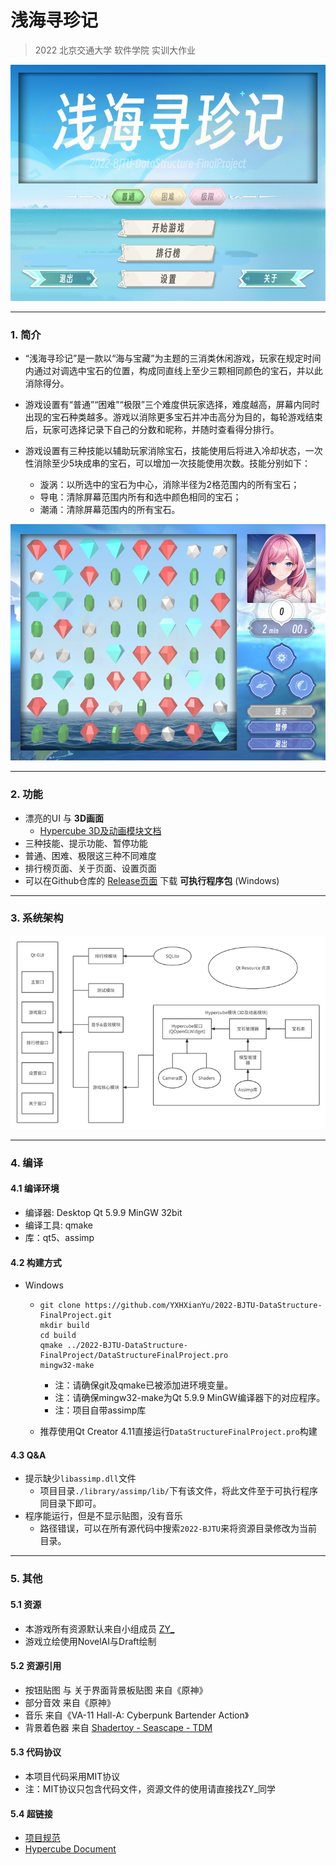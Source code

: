 # 浅海寻珍记
> 2022 北京交通大学 软件学院 实训大作业

![1672397096334](README/1672397096334.png)

***

### 1. 简介

* “浅海寻珍记”是一款以“海与宝藏”为主题的三消类休闲游戏，玩家在规定时间内通过对调选中宝石的位置，构成同直线上至少三颗相同颜色的宝石，并以此消除得分。

* 游戏设置有“普通”“困难”“极限”三个难度供玩家选择，难度越高，屏幕内同时出现的宝石种类越多。游戏以消除更多宝石并冲击高分为目的，每轮游戏结束后，玩家可选择记录下自己的分数和昵称，并随时查看得分排行。

* 游戏设置有三种技能以辅助玩家消除宝石，技能使用后将进入冷却状态，一次性消除至少5块成串的宝石，可以增加一次技能使用次数。技能分别如下：
  * 漩涡：以所选中的宝石为中心，消除半径为2格范围内的所有宝石；
  * 导电：清除屏幕范围内所有和选中颜色相同的宝石；
  * 潮涌：清除屏幕范围内的所有宝石。

![1672398647366](README/1672398647366.png)

***

### 2. 功能

* 漂亮的UI 与 **3D画面**
  * [Hypercube 3D及动画模块文档](./code/hypercube/README.md)
* 三种技能、提示功能、暂停功能
* 普通、困难、极限这三种不同难度
* 排行榜页面、关于页面、设置页面
* 可以在Github仓库的 [Release页面](https://github.com/YXHXianYu/2022-BJTU-DataStructure-FinalProject/releases) 下载 **可执行程序包** (Windows)

***

### 3. 系统架构

![1672397737194](README/1672397737194.png)

***

### 4. 编译

#### 4.1 编译环境

* 编译器: Desktop Qt 5.9.9 MinGW 32bit
* 编译工具: qmake
* 库：qt5、assimp

#### 4.2 构建方式

* Windows

  * ```
    git clone https://github.com/YXHXianYu/2022-BJTU-DataStructure-FinalProject.git
    mkdir build
    cd build
    qmake ../2022-BJTU-DataStructure-FinalProject/DataStructureFinalProject.pro
    mingw32-make
    ```

    * 注：请确保git及qmake已被添加进环境变量。
    * 注：请确保mingw32-make为Qt 5.9.9 MinGW编译器下的对应程序。
    * 注：项目自带assimp库

  * 推荐使用Qt Creator 4.11直接运行`DataStructureFinalProject.pro`构建

#### 4.3 Q&A

* 提示缺少`libassimp.dll`文件
  * 项目目录`./library/assimp/lib/`下有该文件，将此文件至于可执行程序同目录下即可。
* 程序能运行，但是不显示贴图，没有音乐
  * 路径错误，可以在所有源代码中搜索`2022-BJTU`来将资源目录修改为当前目录。

***

### 5. 其他

#### 5.1 资源

* 本游戏所有资源默认来自小组成员 [ZY_](https://space.bilibili.com/67662455)
* 游戏立绘使用NovelAI与Draft绘制

#### 5.2 资源引用

* 按钮贴图 与 关于界面背景板贴图 来自《原神》
* 部分音效 来自《原神》
* 音乐 来自《VA-11 Hall-A: Cyberpunk Bartender Action》
* 背景着色器 来自 [Shadertoy - Seascape - TDM](https://www.shadertoy.com/view/Ms2SD1)

#### 5.3 代码协议

* 本项目代码采用MIT协议
* 注：MIT协议只包含代码文件，资源文件的使用请直接找ZY_同学

#### 5.4 超链接

* [项目规范](./document/项目规范.md)
* [Hypercube Document](./code/hypercube/README.md)


